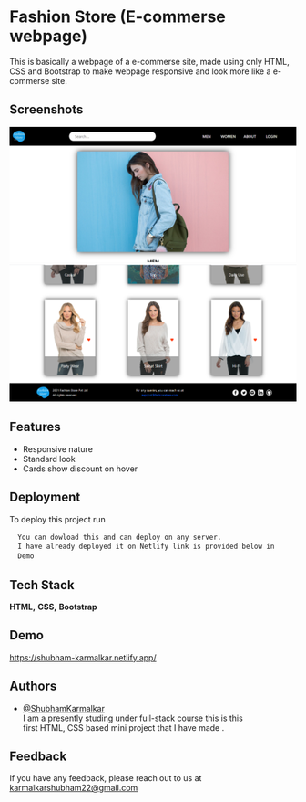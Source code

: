 
# Fashion Store (E-commerse webpage)

This is basically a webpage of a e-commerse site, made using only HTML, CSS and Bootstrap to make webpage responsive and look more like a e-commerse site.


## Screenshots

![App Screenshot](https://github.com/Shubham-Karmalkar/First-html-css_Mini_Project/blob/main/first-mini-project/Images/Screenshot%20(748).png)
![App Screenshot](https://github.com/Shubham-Karmalkar/First-html-css_Mini_Project/blob/main/first-mini-project/Images/Screenshot%20(747).png)

  
## Features

- Responsive nature
- Standard look
- Cards show discount on hover

  
## Deployment

To deploy this project run

```bash
  You can dowload this and can deploy on any server. 
  I have already deployed it on Netlify link is provided below in
  Demo
```

  
## Tech Stack

**HTML,**
**CSS,**
**Bootstrap**

  
## Demo

https://shubham-karmalkar.netlify.app/



  
## Authors

- [@ShubhamKarmalkar](https://github.com/Shubham-Karmalkar)  
    I am a presently studing under full-stack course this is this  
    first HTML, CSS based mini project that I have made .

  
## Feedback

If you have any feedback, please reach out to us at karmalkarshubham22@gmail.com

  

